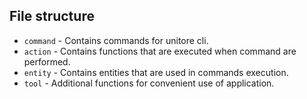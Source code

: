## File structure

- `command` - Contains commands for unitore cli.
- `action` - Contains functions that are executed when command are performed.
- `entity` - Contains entities that are used in commands execution.
- `tool` - Additional functions for convenient use of application.